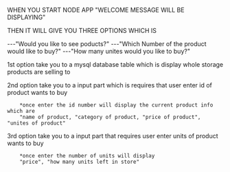 WHEN YOU START NODE APP "WELCOME MESSAGE WILL BE DISPLAYING"

 THEN IT WILL GIVE YOU THREE OPTIONS WHICH IS

 ---"Would you like to see poducts?"
 ---"Which Number of the product would like to buy?"
 ---"How many unites would you like to buy?" 

1st option take you to a mysql database table which is display whole storage products are selling to

2nd option take you to a input part which is requires that user enter id of product wants to buy

        *once enter the id number will display the current product info which are 
        "name of product, "category of product, "price of product", "unites of product"

3rd option take you to a input part that requires user enter units of product wants to buy

        *once enter the number of units will display
        "price", "how many units left in store"